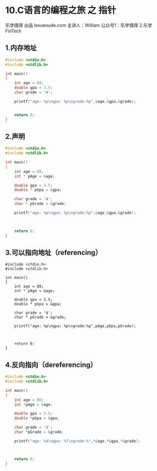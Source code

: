 # 10.C语言的编程之旅 之 指针

乐学偶得 出品 lexueoude.com 主讲人：William 公众号1：乐学偶得 2.乐学FinTech



## 1.内存地址

```c
#include <stdio.h>
#include <stdlib.h>

int main()
{
    int age = 88;
    double gpa = 3.5;
    char grade = 'A';

    printf("age: %p\ngpa: %p\ngrade:%p",&age,&gpa,&grade);


    return 0;
}

```

## 2.声明

```c
#include <stdio.h>
#include <stdlib.h>

int main()
{
    int age = 88;
    int * pAge = &age;

    double gpa = 3.5;
    double * pGpa = &gpa;

    char grade = 'A';
    char * pGrade = &grade;

    printf("age: %p\ngpa: %p\ngrade:%p",&age,&gpa,&grade);
    


    return 0;
}

```

## 3.可以指向地址（referencing）

```
#include <stdio.h>
#include <stdlib.h>

int main()
{
    int age = 88;
    int * pAge = &age;

    double gpa = 3.5;
    double * pGpa = &gpa;

    char grade = 'A';
    char * pGrade = &grade;

    printf("age: %p\ngpa: %p\ngrade:%p",pAge,pGpa,pGrade);



    return 0;
}

```

## 4.反向指向（dereferencing）

```c
#include <stdio.h>
#include <stdlib.h>

int main()
{
    int age = 88;
    int *pAge = &age;

    double gpa = 3.5;
    double *pGpa = &gpa;

    char grade = 'A';
    char *pGrade = &grade;

    printf("age: %d\ngpa: %f\ngrade:%",*&age,*&gpa,*&grade);



    return 0;
}

```

